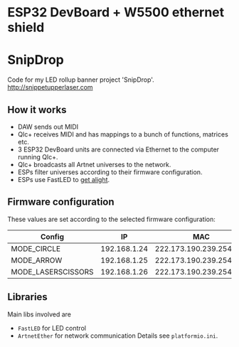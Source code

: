 # ESP32 DevBoard + W5500 ethernet shield 



# SnipDrop
Code for my LED rollup banner project 'SnipDrop'.
http://snippetupperlaser.com

## How it works
* DAW sends out MIDI
* Qlc+ receives MIDI and has mappings to a bunch of functions, matrices etc.
* 3 ESP32 DevBoard units are connected via Ethernet to the computer running Qlc+.
* Qlc+ broadcasts all Artnet universes to the network.
* ESPs filter universes according to their firmware configuration.
* ESPs use FastLED to [get alight](https://i.ytimg.com/vi/rTCefc-uuEw/maxresdefault.jpg).


## Firmware configuration

These values are set according to the selected firmware configuration:

|Config|IP|MAC|NUM_LEDS|
|-|-|-|-|
|MODE_CIRCLE|192.168.1.24|222.173.190.239.254.237|5074|
|MODE_ARROW|192.168.1.25|222.173.190.239.254.238|452|
|MODE_LASERSCISSORS|192.168.1.26|222.173.190.239.254.239|627|

## Libraries
Main libs involved are
* ``FastLED`` for LED control
* ``ArtnetEther`` for network communication
Details see ``platformio.ini``.
